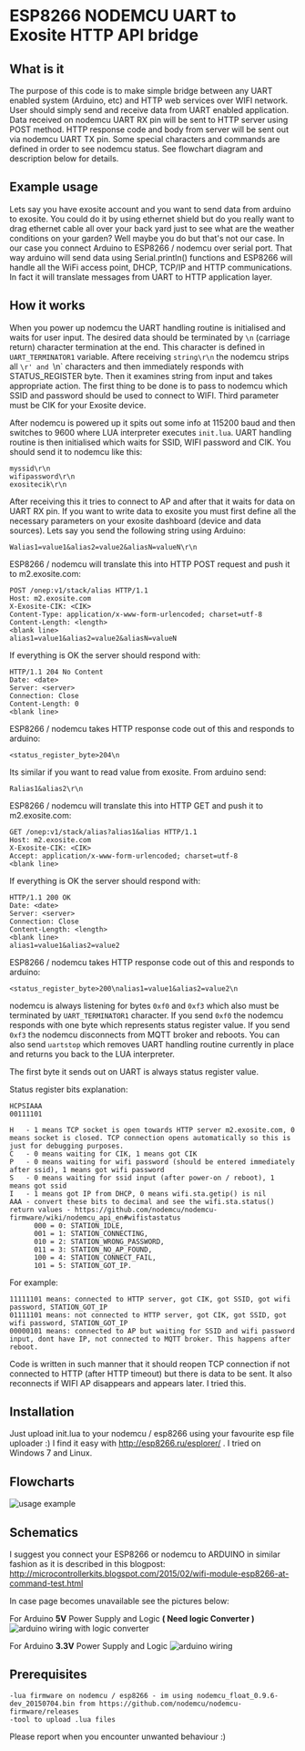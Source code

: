 # ESP8266 NODEMCU UART to Exosite HTTP API bridge

## What is it

The purpose of this code is to make simple bridge between any UART enabled system (Arduino, etc) and HTTP web services over WIFI network. User should simply send and receive data from UART enabled application. Data received on nodemcu UART RX pin will be sent to HTTP server using POST method. HTTP response code and body from server will be sent out via nodemcu UART TX pin. Some special characters and commands are defined in order to see nodemcu status. See flowchart diagram and description below for details.

## Example usage

Lets say you have exosite account and you want to send data from arduino to exosite. You could do it by using ethernet shield but do you really want to drag ethernet cable all over your back yard just to see what are the weather conditions on your garden? Well maybe you do but that's not our case. In our case you connect Arduino to ESP8266 / nodemcu over serial port. That way arduino will send data using Serial.println() functions and ESP8266 will handle all the WiFi access point, DHCP, TCP/IP and HTTP communications. In fact it will translate messages from UART to HTTP application layer.

## How it works

When you power up nodemcu the UART handling routine is initialised and waits for user input.
The desired data should be terminated by `\n` (carriage return) character termination at the end. This character is defined in `UART_TERMINATOR1` variable.
Aftere receiving `string\r\n` the nodemcu strips all `\r' and `\n` characters and then immediately responds with STATUS_REGISTER byte. Then it examines string from input and takes appropriate action.
The first thing to be done is to pass to nodemcu which SSID and password should be used to connect to WIFI. Third parameter must be CIK for your Exosite device.

After nodemcu is powered up it spits out some info at 115200 baud and then switches to 9600 where LUA interpreter executes `init.lua`. UART handling routine is then initialised which waits for SSID, WIFI password and CIK. You should send it to nodemcu like this:
```
myssid\r\n
wifipassword\r\n
exositecik\r\n
```

After receiving this it tries to connect to AP and after that it waits for data on UART RX pin. If you want to write data to exosite you must first define all the necessary parameters on your exosite dashboard (device and data sources). Lets say you send the following string using Arduino:

```
Walias1=value1&alias2=value2&aliasN=valueN\r\n
```

ESP8266 / nodemcu will translate this into HTTP POST request and push it to m2.exosite.com:

```
POST /onep:v1/stack/alias HTTP/1.1 
Host: m2.exosite.com 
X-Exosite-CIK: <CIK> 
Content-Type: application/x-www-form-urlencoded; charset=utf-8 
Content-Length: <length> 
<blank line>
alias1=value1&alias2=value2&aliasN=valueN
```

If everything is OK the server should respond with:
```
HTTP/1.1 204 No Content 
Date: <date> 
Server: <server> 
Connection: Close 
Content-Length: 0 
<blank line>
```

ESP8266 / nodemcu takes HTTP response code out of this and responds to arduino:
```
<status_register_byte>204\n
```

Its similar if you want to read value from exosite. From arduino send:
```
Ralias1&alias2\r\n
```

ESP8266 / nodemcu will translate this into HTTP GET and push it to m2.exosite.com:
```
GET /onep:v1/stack/alias?alias1&alias HTTP/1.1
Host: m2.exosite.com
X-Exosite-CIK: <CIK>
Accept: application/x-www-form-urlencoded; charset=utf-8
<blank line>
```

If everything is OK the server should respond with:
```
HTTP/1.1 200 OK
Date: <date>
Server: <server>
Connection: Close
Content-Length: <length>
<blank line>
alias1=value1&alias2=value2
```

ESP8266 / nodemcu takes HTTP response code out of this and responds to arduino:
```
<status_register_byte>200\nalias1=value1&alias2=value2\n
```

nodemcu is always listening for bytes `0xf0` and `0xf3` which also must be terminated by `UART_TERMINATOR1` character.
If you send `0xf0` the nodemcu responds with one byte which represents status register value.
If you send `0xf3` the nodemcu disconnects from MQTT broker and reboots.
You can also send `uartstop` which removes UART handling routine currently in place and returns you back to the LUA interpreter.

The first byte it sends out on UART is always status register value.

Status register bits explanation:
```
HCPSIAAA
00111101

H   - 1 means TCP socket is open towards HTTP server m2.exosite.com, 0 means socket is closed. TCP connection opens automatically so this is just for debugging purposes.
C   - 0 means waiting for CIK, 1 means got CIK
P   - 0 means waiting for wifi password (should be entered immediately after ssid), 1 means got wifi password
S   - 0 means waiting for ssid input (after power-on / reboot), 1 means got ssid
I   - 1 means got IP from DHCP, 0 means wifi.sta.getip() is nil
AAA - convert these bits to decimal and see the wifi.sta.status() return values - https://github.com/nodemcu/nodemcu-firmware/wiki/nodemcu_api_en#wifistastatus
      000 = 0: STATION_IDLE,
      001 = 1: STATION_CONNECTING,
      010 = 2: STATION_WRONG_PASSWORD,
      011 = 3: STATION_NO_AP_FOUND,
      100 = 4: STATION_CONNECT_FAIL,
      101 = 5: STATION_GOT_IP.
```

For example:
```
11111101 means: connected to HTTP server, got CIK, got SSID, got wifi password, STATION_GOT_IP
01111101 means: not connected to HTTP server, got CIK, got SSID, got wifi password, STATION_GOT_IP
00000101 means: connected to AP but waiting for SSID and wifi password input, dont have IP, not connected to MQTT broker. This happens after reboot.
```

Code is written in such manner that it should reopen TCP connection if not connected to HTTP (after HTTP timeout) but there is data to be sent. It also reconnects if WIFI AP disappears and appears later. I tried this.

## Installation

Just upload init.lua to your nodemcu / esp8266 using your favourite esp file uploader :) I find it easy with http://esp8266.ru/esplorer/ . I tried on Windows 7 and Linux.

## Flowcharts

![usage example](https://raw.githubusercontent.com/mrizvic/nodemcu-uart2http-exosite/master/flowchart1.png)

## Schematics
I suggest you connect your ESP8266 or nodemcu to ARDUINO in similar fashion as it is described in this blogpost: http://microcontrollerkits.blogspot.com/2015/02/wifi-module-esp8266-at-command-test.html

In case page becomes unavailable see the pictures below:

For Arduino **5V** Power Supply and Logic **( Need logic Converter )**
![arduino wiring with logic converter](https://raw.githubusercontent.com/mrizvic/nodemcu-uart2mqtt/master/WiringDiagramEsp8266_converter.png)

For Arduino **3.3V** Power Supply and Logic
![arduino wiring](https://raw.githubusercontent.com/mrizvic/nodemcu-uart2mqtt/master/WiringDiagramEsp8266.png)

## Prerequisites
```
-lua firmware on nodemcu / esp8266 - im using nodemcu_float_0.9.6-dev_20150704.bin from https://github.com/nodemcu/nodemcu-firmware/releases
-tool to upload .lua files
```

Please report when you encounter unwanted behaviour :)



